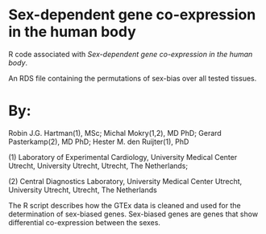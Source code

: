 # Sex-dependent gene co-expression in the human body

R code associated with *Sex-dependent gene co-expression in the human body*.

An RDS file containing the permutations of sex-bias over all tested tissues.


# By:

Robin J.G. Hartman(1), MSc; Michal Mokry(1,2), MD PhD; Gerard Pasterkamp(2), MD PhD; Hester M. den Ruijter(1), PhD

(1) Laboratory of Experimental Cardiology, University Medical Center Utrecht, University Utrecht, Utrecht, The Netherlands;

(2) Central Diagnostics Laboratory, University Medical Center Utrecht, University Utrecht, Utrecht, The Netherlands

The R script describes how the GTEx data is cleaned and used for the determination of sex-biased genes.
Sex-biased genes are genes that show differential co-expression between the sexes.

